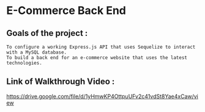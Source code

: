 # E-Commerce Back End

## Goals of the project :

```
To configure a working Express.js API that uses Sequelize to interact with a MySQL database.
To build a back end for an e-commerce website that uses the latest technologies.
```

## Link of Walkthrough Video :
https://drive.google.com/file/d/1yHmwKP4OttpuUFv2c41vdSt8Yae4xCaw/view